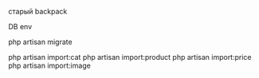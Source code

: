 старый backpack


DB env

php artisan migrate

php artisan import:cat
php artisan import:product
php artisan import:price
php artisan import:image



